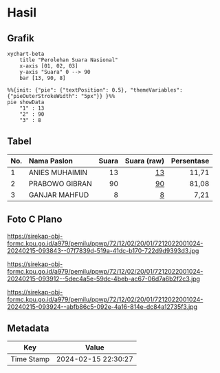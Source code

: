 # Hasil

## Grafik

```mermaid
xychart-beta
    title "Perolehan Suara Nasional"
    x-axis [01, 02, 03]
    y-axis "Suara" 0 --> 90
    bar [13, 90, 8]
```

```mermaid
%%{init: {"pie": {"textPosition": 0.5}, "themeVariables": {"pieOuterStrokeWidth": "5px"}} }%%
pie showData
    "1" : 13
    "2" : 90
    "3" : 8
```

## Tabel

| No. | Nama Paslon    | Suara | Suara (raw) | Persentase |
|:--- |:-------------- | -----:| -----------:| ----------:|
| 1   | ANIES MUHAIMIN | 13    | [13][p-1]   | 11,71      |
| 2   | PRABOWO GIBRAN | 90    | [90][p-2]   | 81,08      |
| 3   | GANJAR MAHFUD  | 8     | [8][p-3]    | 7,21       |


[p-1]: https://github.com/gigit-pemilu/pemilu-2024/blob/main/pilpres/hitung-suara/sub/72-sulawesi-tengah/sub/12-morowali-utara/sub/02-petasia-timur/sub/2001-bunta/sub/024-tps/sub/paslon-1.txt
[p-2]: https://github.com/gigit-pemilu/pemilu-2024/blob/main/pilpres/hitung-suara/sub/72-sulawesi-tengah/sub/12-morowali-utara/sub/02-petasia-timur/sub/2001-bunta/sub/024-tps/sub/paslon-2.txt
[p-3]: https://github.com/gigit-pemilu/pemilu-2024/blob/main/pilpres/hitung-suara/sub/72-sulawesi-tengah/sub/12-morowali-utara/sub/02-petasia-timur/sub/2001-bunta/sub/024-tps/sub/paslon-3.txt

## Foto C Plano

https://sirekap-obj-formc.kpu.go.id/a979/pemilu/ppwp/72/12/02/20/01/7212022001024-20240215-093843--07f7839d-519a-41dc-b170-722d9d9393d3.jpg

https://sirekap-obj-formc.kpu.go.id/a979/pemilu/ppwp/72/12/02/20/01/7212022001024-20240215-093912--5dec4a5e-59dc-4beb-ac67-06d7a6b2f2c3.jpg

https://sirekap-obj-formc.kpu.go.id/a979/pemilu/ppwp/72/12/02/20/01/7212022001024-20240215-093924--abfb86c5-092e-4a16-814e-dc84a12735f3.jpg


## Metadata

| Key        | Value               |
| ---------- | ------------------- |
| Time Stamp | 2024-02-15 22:30:27 |



